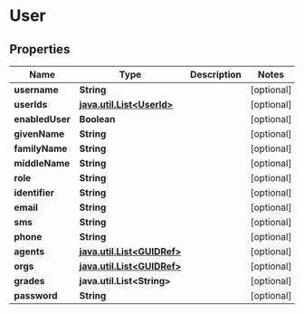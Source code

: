 
# User

## Properties
Name | Type | Description | Notes
------------ | ------------- | ------------- | -------------
**username** | **String** |  |  [optional]
**userIds** | [**java.util.List&lt;UserId&gt;**](UserId.md) |  |  [optional]
**enabledUser** | **Boolean** |  |  [optional]
**givenName** | **String** |  |  [optional]
**familyName** | **String** |  |  [optional]
**middleName** | **String** |  |  [optional]
**role** | **String** |  |  [optional]
**identifier** | **String** |  |  [optional]
**email** | **String** |  |  [optional]
**sms** | **String** |  |  [optional]
**phone** | **String** |  |  [optional]
**agents** | [**java.util.List&lt;GUIDRef&gt;**](GUIDRef.md) |  |  [optional]
**orgs** | [**java.util.List&lt;GUIDRef&gt;**](GUIDRef.md) |  |  [optional]
**grades** | **java.util.List&lt;String&gt;** |  |  [optional]
**password** | **String** |  |  [optional]



